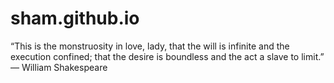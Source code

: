 # sham.github.io
“This is the monstruosity in love, lady, that the will is infinite and the execution confined; that the desire is boundless and the act a slave to limit.”  ― William Shakespeare
